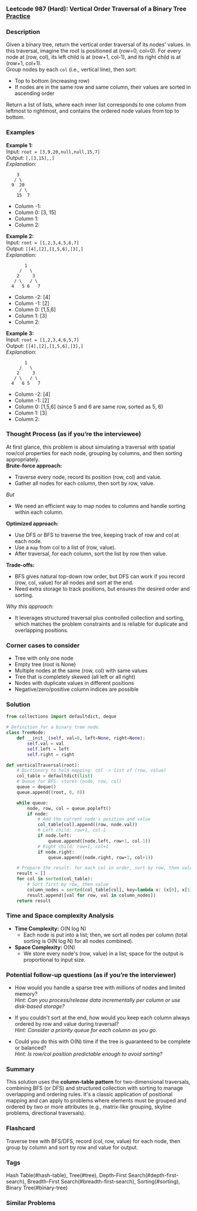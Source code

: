 ### Leetcode 987 (Hard): Vertical Order Traversal of a Binary Tree [Practice](https://leetcode.com/problems/vertical-order-traversal-of-a-binary-tree)

### Description  
Given a binary tree, return the vertical order traversal of its nodes' values. In this traversal, imagine the root is positioned at (row=0, col=0). For every node at (row, col), its left child is at (row+1, col-1), and its right child is at (row+1, col+1).  
Group nodes by each `col` (i.e., vertical line), then sort:
- Top to bottom (increasing row)
- If nodes are in the same row and same column, their values are sorted in ascending order

Return a list of lists, where each inner list corresponds to one column from leftmost to rightmost, and contains the ordered node values from top to bottom.

### Examples  

**Example 1:**  
Input: `root = [3,9,20,null,null,15,7]`  
Output: `[,[3,15],,]`  
*Explanation:*

```
    3
   / \
  9  20
     / \
    15  7
```
- Column -1: 
- Column  0: [3, 15]
- Column  1: 
- Column  2: 

**Example 2:**  
Input: `root = [1,2,3,4,5,6,7]`  
Output: `[[4],[2],[1,5,6],[3],]`  
*Explanation:*

```
       1
     /   \
    2     3
   / \   / \
  4   5 6   7
```
- Column -2: [4]
- Column -1: [2]
- Column  0: [1,5,6]
- Column  1: [3]
- Column  2: 

**Example 3:**  
Input: `root = [1,2,3,4,6,5,7]`  
Output: `[[4],[2],[1,5,6],[3],]`  
*Explanation:*

```
       1
     /   \
    2     3
   / \   / \
  4   6 5   7
```
- Column -2: [4]
- Column -1: [2]
- Column  0: [1,5,6] (since 5 and 6 are same row, sorted as 5, 6)
- Column  1: [3]
- Column  2: 


### Thought Process (as if you’re the interviewee)  
At first glance, this problem is about simulating a traversal with spatial row/col properties for each node, grouping by columns, and then sorting appropriately.  
**Brute-force approach:**  
- Traverse every node, record its position (row, col) and value.
- Gather all nodes for each column, then sort by row, value.

*But*
- We need an efficient way to map nodes to columns and handle sorting within each column.

**Optimized approach:**  
- Use DFS or BFS to traverse the tree, keeping track of row and col at each node.
- Use a `map` from col to a list of (row, value).
- After traversal, for each column, sort the list by row then value.

**Trade-offs:**  
- BFS gives natural top-down row order, but DFS can work if you record (row, col, value) for all nodes and sort at the end.
- Need extra storage to track positions, but ensures the desired order and sorting.

*Why this approach:*
- It leverages structured traversal plus controlled collection and sorting, which matches the problem constraints and is reliable for duplicate and overlapping positions.

### Corner cases to consider  
- Tree with only one node  
- Empty tree (root is None)  
- Multiple nodes at the same (row, col) with same values  
- Tree that is completely skewed (all left or all right)  
- Nodes with duplicate values in different positions  
- Negative/zero/positive column indices are possible

### Solution

```python
from collections import defaultdict, deque

# Definition for a binary tree node.
class TreeNode:
    def __init__(self, val=0, left=None, right=None):
        self.val = val
        self.left = left
        self.right = right

def verticalTraversal(root):
    # Dictionary to hold mapping: col -> list of (row, value)
    col_table = defaultdict(list)
    # Queue for BFS: stores (node, row, col)
    queue = deque()
    queue.append((root, 0, 0))

    while queue:
        node, row, col = queue.popleft()
        if node:
            # Add the current node's position and value
            col_table[col].append((row, node.val))
            # Left child: row+1, col-1
            if node.left:
                queue.append((node.left, row+1, col-1))
            # Right child: row+1, col+1
            if node.right:
                queue.append((node.right, row+1, col+1))

    # Prepare the result: for each col in order, sort by row, then value
    result = []
    for col in sorted(col_table):
        # Sort first by row, then value
        column_nodes = sorted(col_table[col], key=lambda x: (x[0], x[1]))
        result.append([val for row, val in column_nodes])
    return result
```

### Time and Space complexity Analysis  

- **Time Complexity:** O(N log N)
    - Each node is put into a list; then, we sort all nodes per column (total sorting is O(N log N) for all nodes combined).
- **Space Complexity:** O(N)
    - We store every node's (row, value) in a list; space for the output is proportional to input size.

### Potential follow-up questions (as if you’re the interviewer)  

- How would you handle a sparse tree with millions of nodes and limited memory?  
  *Hint: Can you process/release data incrementally per column or use disk-based storage?*

- If you couldn't sort at the end, how would you keep each column always ordered by row and value during traversal?  
  *Hint: Consider a priority queue for each column as you go.*

- Could you do this with O(N) time if the tree is guaranteed to be complete or balanced?  
  *Hint: Is row/col position predictable enough to avoid sorting?*

### Summary
This solution uses the **column-table pattern** for two-dimensional traversals, combining BFS (or DFS) and structured collection with sorting to manage overlapping and ordering rules. It's a classic application of positional mapping and can apply to problems where elements must be grouped and ordered by two or more attributes (e.g., matrix-like grouping, skyline problems, directional traversals).


### Flashcard
Traverse tree with BFS/DFS, record (col, row, value) for each node, then group by column and sort by row and value for output.

### Tags
Hash Table(#hash-table), Tree(#tree), Depth-First Search(#depth-first-search), Breadth-First Search(#breadth-first-search), Sorting(#sorting), Binary Tree(#binary-tree)

### Similar Problems
